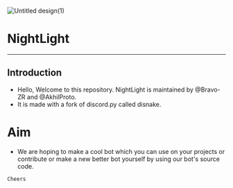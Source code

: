 ![Untitled design(1)](https://github.com/AkhilProto/Akhils-Servant-Discord-Bot/assets/102037087/17e1ba21-4365-4441-b6f9-5ab0624b369a)

# NightLight
<hr>

## Introduction
- Hello, Welcome to this repository. NightLight is maintained by @Bravo-ZR and @AkhilProto.
- It is made with a fork of discord.py called disnake.
# Aim
- We are hoping to make a cool bot which you can use on your projects or contribute or make a new better bot yourself by using our bot's source code.

`Cheers`

